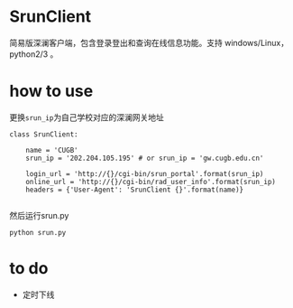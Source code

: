 # SrunClient
简易版深澜客户端，包含登录登出和查询在线信息功能。支持 windows/Linux，python2/3 。

# how to use
更换`srun_ip`为自己学校对应的深澜网关地址
``` python3
class SrunClient:
    
    name = 'CUGB'
    srun_ip = '202.204.105.195' # or srun_ip = 'gw.cugb.edu.cn'

    login_url = 'http://{}/cgi-bin/srun_portal'.format(srun_ip)
    online_url = 'http://{}/cgi-bin/rad_user_info'.format(srun_ip)
    headers = {'User-Agent': 'SrunClient {}'.format(name)}
    
``` 
然后运行srun.py 
``` shell
python srun.py
```

# to do

- 定时下线
